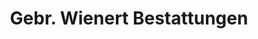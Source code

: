 ---
title: "Gebr. Wienert Bestattungen"
url: /cottbus/gebr-wienert-bestattungen/
shop: Bestattungen
---